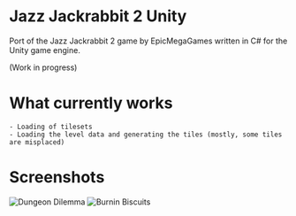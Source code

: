 # Jazz Jackrabbit 2 Unity

Port of the Jazz Jackrabbit 2 game by EpicMegaGames written in C# for the Unity game engine.

(Work in progress)

# What currently works
    - Loading of tilesets
    - Loading the level data and generating the tiles (mostly, some tiles are misplaced)

# Screenshots
![Dungeon Dilemma](https://user-images.githubusercontent.com/22798119/32690090-231dafac-c6f9-11e7-908a-387e3718a4c9.png)
![Burnin Biscuits](https://user-images.githubusercontent.com/22798119/32690093-28bd08f4-c6f9-11e7-8845-a463b29a1ca4.png)
